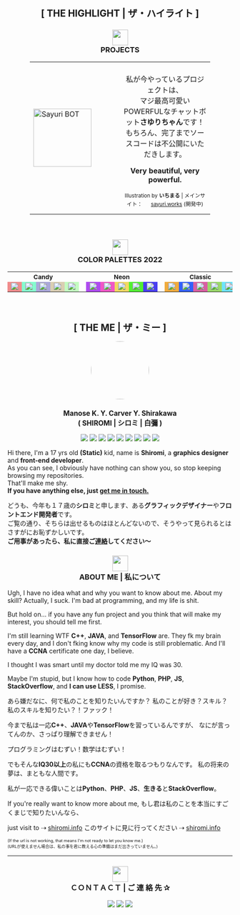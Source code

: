<h2 align="center" class="maintitle">[ THE HIGHLIGHT | ザ・ハイライト ]</h2>

<!-- Highlight: Projects -->
<h3 align="center" class="subtitle">
<img src="https://tokyo.s3.463.fish/assets/icons/cartoon_idea.svg" height="auto" width="35px"><br/>
PROJECTS
</h3>

<table style="margin-left: auto; margin-right: auto; width: 80%">
<tr>

<td style="width: 50%">
    <img alt="Sayuri BOT" src="https://tokyo.s3.463.fish/assets/sayuri/avatar_01-rebg-center.png" height="auto" width="130px">
</td>

<td style="width: 50%">
    <p align="center" style="padding-top: 7px">
        私が今やっているプロジェクトは、<br>
        マジ最高可愛いPOWERFULなチャットボット<b>さゆりちゃん</b>です！<br>
        もちろん、完了までソースコードは不公開にいただきします。
    </p><p align="center">
        <b>Very beautiful, very powerful.</b>
    </p><p align="center" style="font-size: 0.73em">
        Illustration by <b>いちまる</b> | メインサイト： <img src="https://tokyo.s3.463.fish/assets/sayuri/favicon_01.png" height="auto" width="16px" / ><a href="https://sayuri.works">sayuri.works</a> (開発中)
    </p>
</td>

</tr>
</table>

<br>

<!-- Highlight: Colors -->
<h3 align="center" class="subtitle">
<img src="https://tokyo.s3.463.fish/assets/icons/cartoon_bird.svg" height="auto" width="35px"><br/>
COLOR PALETTES 2022
</h3>
<table style="margin-left: auto; margin-right: auto; width: 100%">
    <tr style="font-size: 0.85em">
        <th colspan="5" style="width: 17%"><b>Candy</b></th>
        <th colspan="1" style="width: 3%"></th>
        <th colspan="5" style="width: 17%"><b>Neon</b></th>
        <th colspan="1" style="width: 3%"></th>
        <th colspan="5" style="width: 17%"><b>Classic</b></th>
        <th colspan="1" style="width: 3%"></th>
        <th colspan="5" style="width: 17%"><b>Rose</b></th>
        <th colspan="1" style="width: 3%"></th>
        <th colspan="5" style="width: 17%"><b>Mint</b></th>
    </tr>
    <tr>
        <td bgcolor="#f08c8c">
        <img src="https://via.placeholder.com/15/f08c8c/000000?text=+" />
        </td>
        <td bgcolor="#86fcce">
        <img src="https://via.placeholder.com/15/86fcce/000000?text=+" />
        </td>
        <td bgcolor="#aaa7d9">
        <img src="https://via.placeholder.com/15/aaa7d9/000000?text=+" />
        </td>
        <td bgcolor="#d9ceb2">
        <img src="https://via.placeholder.com/15/d9ceb2/000000?text=+" />
        </td>
        <td bgcolor="#c3fcc0">
        <img src="https://via.placeholder.com/15/c3fcc0/000000?text=+" />
        </td>
    <td ></td>
        <td bgcolor="#ae4af0">
        <img src="https://via.placeholder.com/15/ae4af0/000000?text=+" />
        </td>
        <td bgcolor="#f056c7">
        <img src="https://via.placeholder.com/15/f056c7/000000?text=+" />
        </td>
        <td bgcolor="#f0d962">
        <img src="https://via.placeholder.com/15/f0d962/000000?text=+" />
        </td>
        <td bgcolor="#51f032">
        <img src="https://via.placeholder.com/15/51f032/000000?text=+" />
        </td>
        <td bgcolor="#483ef0">
        <img src="https://via.placeholder.com/15/483ef0/000000?text=+" />
        </td>
    <td ></td>
        <td bgcolor="#f0ab3c">
        <img src="https://via.placeholder.com/15/f0ab3c/000000?text=+" />
        </td>
        <td bgcolor="#3260fc">
        <img src="https://via.placeholder.com/15/3260fc/000000?text=+" />
        </td>
        <td bgcolor="#d95fa2">
        <img src="https://via.placeholder.com/15/d95fa2/000000?text=+" />
        </td>
        <td bgcolor="#9ad96a">
        <img src="https://via.placeholder.com/15/9ad96a/000000?text=+" />
        </td>
        <td bgcolor="#6de4fc">
        <img src="https://via.placeholder.com/15/6de4fc/000000?text=+" />
        </td>
    <td ></td>
        <td bgcolor="#f04991">
        <img src="https://via.placeholder.com/15/f04991/000000?text=+" />
        </td>
        <td bgcolor="#702244">
        <img src="https://via.placeholder.com/15/702244/000000?text=+" />
        </td>
        <td bgcolor="#f291bb">
        <img src="https://via.placeholder.com/15/f291bb/000000?text=+" />
        </td>
        <td bgcolor="#704357">
        <img src="https://via.placeholder.com/15/704357/000000?text=+" />
        </td>
        <td bgcolor="#bd3972">
        <img src="https://via.placeholder.com/15/bd3972/000000?text=+" />
        </td>
    <td ></td>
        <td bgcolor="#94f0e0">
        <img src="https://via.placeholder.com/15/94f0e0/000000?text=+" />
        </td>
        <td bgcolor="#467069">
        <img src="https://via.placeholder.com/15/467069/000000?text=+" />
        </td>
        <td bgcolor="#4ef2d7">
        <img src="https://via.placeholder.com/15/4ef2d7/000000?text=+" />
        </td>
        <td bgcolor="#247063">
        <img src="https://via.placeholder.com/15/247063/000000?text=+" />
        </td>
        <td bgcolor="#75bdb1">
        <img src="https://via.placeholder.com/15/75bdb1/000000?text=+" />
        </td>
    </tr>
</table>

<br/>

<h2 align="center" class="maintitle">[ THE ME | ザ・ミー ]</h2>
<p align="center">
    <img src="https://avatars.githubusercontent.com/u/25238558" height="auto" width="130" style="border-radius:50%">
</p>
<h3 align="center" style="font-size: 1.1em">
    Manose K. Y. Carver Y. Shirakawa<br/>
    ( SHIROMI | シロミ | 白彌 )
</h3>
<p align="center">
    <img src="https://img.shields.io/badge/RHEL-ee0000?style=flat-square&logo=redhat" />
    <img src="https://img.shields.io/badge/CentOS-blue?style=flat-square&logo=centos" />
    <img src="https://img.shields.io/badge/AWS-fc4c02?style=flat-square&logo=amazonaws" />
    <img src="https://img.shields.io/badge/GCP-fefefe?style=flat-square&logo=googlecloud" />
    <img src="https://img.shields.io/badge/Docker-fbfbfb?style=flat-square&logo=docker" />
    <img src="https://img.shields.io/badge/Vue.js-f9f9f9?style=flat-square&logo=vue.js" />
    <img src="https://img.shields.io/badge/Python-6de4fc?style=flat-square&logo=python" />
    <img src="https://img.shields.io/badge/VS%20Code-blue?style=flat-square&logo=visualstudiocode" />
    <img src="https://img.shields.io/badge/Sublime%20Text-f2f2f2?style=flat-square&logo=sublimetext" />
</p>

<p>
    Hi there, I'm a 17 yrs old <b>(Static)</b> kid, name is <b>Shiromi</b>, a <b>graphics designer</b> and <b>front-end developer</b>.<br/>
    As you can see, I obviously have nothing can show you, so stop keeping browsing my repositories.<br/>
    That'll make me shy.</br/>
    <b>If you have anything else, just <a href="#contact">get me in touch.</a></b>
</p>
<p>
    どうも、今年も１７歳の<b>シロミ</b>と申します、ある<b>グラフィックデザイナー</b>や<b>フロントエンド開発者</b>です。<br/>
    ご覧の通り、そちらは出せるものはほとんどないので、そうやって見られるとはさすがにお恥ずかしいです。<br/>
    <b>ご用事があったら、私に直接ご<a href="#contact">連絡</a>してください～</b>
</p>

<h3 align="center" id="about" class="subtitle">
<img src="https://tokyo.s3.463.fish/assets/icons/cartoon_personal.svg" height="auto" width="35px"><br/>
ABOUT ME | 私について
</h3>

Ugh, I have no idea what and why you want to know about me.
About my skill? Actually, I suck.
I'm bad at programming, and my life is shit.

But hold on... if you have any fun project and you think that will make my interest, you should tell me first.

I'm still learning WTF **C++**, **JAVA**, and **TensorFlow** are.
They fk my brain every day, and I don't fking know why my code is still problematic.
And I'll have a **CCNA** certificate one day, I believe.

I thought I was smart until my doctor told me my IQ was 30.

Maybe I'm stupid, but I know how to code **Python**, **PHP**, **JS**, **StackOverflow**,
and **I can use LESS**, I promise.

あら嫌だなに、何で私のことを知りたいんですか？
私のことが好き？スキル？
私のスキルを知りたい？！ファック！

今まで私は一応**C++**、**JAVA**や**TensorFlow**を習っているんですが、
なにが言ってんのか、さっぱり理解できません！

プログラミングはむずい！数学はむずい！

でもそんな**IQ30以上**の私にも**CCNA**の資格を取るつもりなんです。
私の将来の夢は、まともな人間です。

私が一応できる偉いことは**Python**、**PHP**、**JS**、**生きる**と**StackOverflow**。

If you're really want to know more about me,
もし君は私のことを本当にすごくまじで知りたいんなら、

just visit to ⇢ [shiromi.info](https://shiromi.info)
このサイトに見に行ってください ⇢ [shiromi.info](https://shiromi.info)

<span style="font-size: 0.65em">
(If the url is not working, that means I'm not ready to let you know me.)<br/>
(URLが使えません場合は、私の事を君に教える心の準備はまだ出きっていません。)
</span>
</p>

<hr/>


<h3 align="center" id="contact" class="subtitle">
<img src="https://tokyo.s3.463.fish/assets/icons/cartoon_chat.svg" height="auto" width="35px"><br/>
ＣＯＮＴＡＣＴ | ご 連 絡 先 ✰
</h3>

<p align="center">
    <a href="mailto:catch@463.fish"><img src="https://img.shields.io/badge/Email-3260fc?style=for-the-badge&logo=Mail.Ru&logoColor=white" /></a>
    <a href="https://discord.gg/shiromi"><img src="https://img.shields.io/badge/Discord-5865F2?style=for-the-badge&logo=discord&logoColor=white" /></a>
    <a href="https://t.me/shiromi"><img src="https://img.shields.io/badge/Telegram-2CA5E0?style=for-the-badge&logo=telegram&logoColor=white" /></a>
</p>
